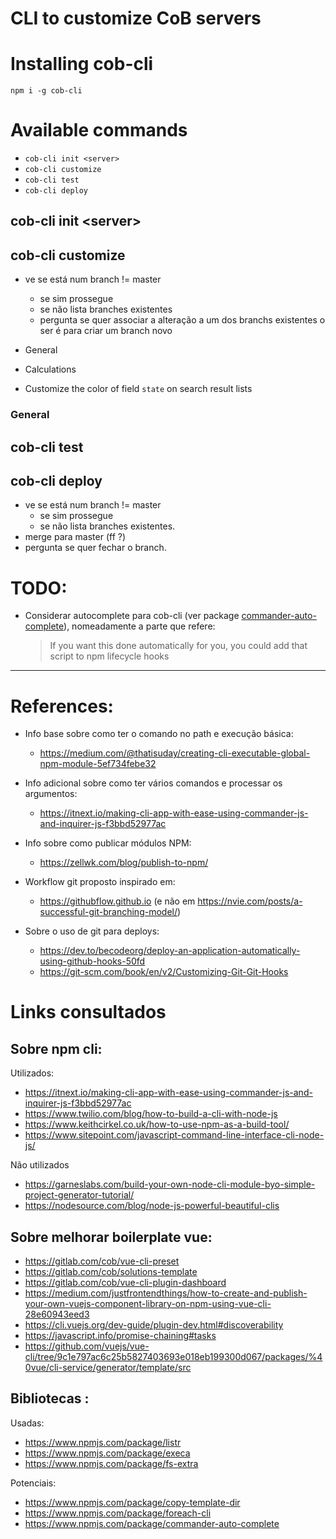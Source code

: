 # CLI to customize CoB servers

# Installing cob-cli
`npm i -g cob-cli`

# Available commands

 * `cob-cli init <server>`
 * `cob-cli customize`
 * `cob-cli test`
 * `cob-cli deploy`

## cob-cli init \<server>

## cob-cli customize

 * ve se está num branch != master
    * se sim prossegue
    * se não lista branches existentes
    * pergunta se quer associar a alteração a um dos branchs existentes o ser é para criar um branch novo


 * General 
 * Calculations
 * Customize the color of field `state` on search result lists

### General

## cob-cli test

## cob-cli deploy
 * ve se está num branch != master
    * se sim prossegue
    * se não lista branches existentes.
 * merge para master (ff ?)
 * pergunta se quer fechar o branch.



# TODO:
   * Considerar autocomplete para cob-cli (ver package [commander-auto-complete](https://www.npmjs.com/package/commander-auto-complete)), nomeadamente a parte que refere:
      > If you want this done automatically for you, you could add that script to npm lifecycle hooks

---

# References:
   * Info base sobre como ter o comando no path e execução básica:
      * https://medium.com/@thatisuday/creating-cli-executable-global-npm-module-5ef734febe32
   * Info adicional sobre como ter vários comandos e processar os argumentos: 
      * https://itnext.io/making-cli-app-with-ease-using-commander-js-and-inquirer-js-f3bbd52977ac
   * Info sobre como publicar módulos NPM: 
      * https://zellwk.com/blog/publish-to-npm/

   * Workflow git proposto inspirado em: 
      * https://githubflow.github.io (e não em https://nvie.com/posts/a-successful-git-branching-model/)

   * Sobre o uso de git para deploys: 
      * https://dev.to/becodeorg/deploy-an-application-automatically-using-github-hooks-50fd
      * https://git-scm.com/book/en/v2/Customizing-Git-Git-Hooks


# Links consultados
## Sobre npm cli:
Utilizados:
  * https://itnext.io/making-cli-app-with-ease-using-commander-js-and-inquirer-js-f3bbd52977ac
  * https://www.twilio.com/blog/how-to-build-a-cli-with-node-js
  * https://www.keithcirkel.co.uk/how-to-use-npm-as-a-build-tool/
  * https://www.sitepoint.com/javascript-command-line-interface-cli-node-js/
 
 Não utilizados
  * https://garneslabs.com/build-your-own-node-cli-module-byo-simple-project-generator-tutorial/
  * https://nodesource.com/blog/node-js-powerful-beautiful-clis

## Sobre melhorar boilerplate vue:
 * https://gitlab.com/cob/vue-cli-preset
 * https://gitlab.com/cob/solutions-template
 * https://gitlab.com/cob/vue-cli-plugin-dashboard
 * https://medium.com/justfrontendthings/how-to-create-and-publish-your-own-vuejs-component-library-on-npm-using-vue-cli-28e60943eed3
 * https://cli.vuejs.org/dev-guide/plugin-dev.html#discoverability
 * https://javascript.info/promise-chaining#tasks
 * https://github.com/vuejs/vue-cli/tree/9c1e797ac6c25b5827403693e018eb199300d067/packages/%40vue/cli-service/generator/template/src

 ## Bibliotecas :
Usadas:
  * https://www.npmjs.com/package/listr
  * https://www.npmjs.com/package/execa
  * https://www.npmjs.com/package/fs-extra

  Potenciais:
  * https://www.npmjs.com/package/copy-template-dir
  * https://www.npmjs.com/package/foreach-cli
  * https://www.npmjs.com/package/commander-auto-complete